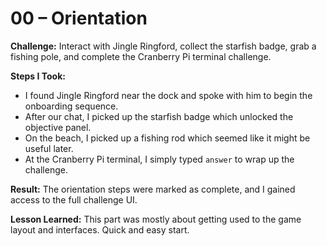 # 00 – Orientation

**Challenge:** Interact with Jingle Ringford, collect the starfish badge, grab a fishing pole, and complete the Cranberry Pi terminal challenge.

**Steps I Took:**
- I found Jingle Ringford near the dock and spoke with him to begin the onboarding sequence.
- After our chat, I picked up the starfish badge which unlocked the objective panel.
- On the beach, I picked up a fishing rod which seemed like it might be useful later.
- At the Cranberry Pi terminal, I simply typed `answer` to wrap up the challenge.

**Result:** The orientation steps were marked as complete, and I gained access to the full challenge UI.

**Lesson Learned:** This part was mostly about getting used to the game layout and interfaces. Quick and easy start.

